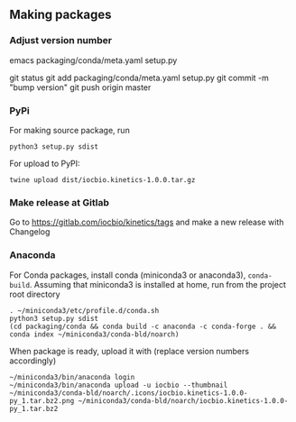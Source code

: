 ## Making packages

### Adjust version number

emacs packaging/conda/meta.yaml setup.py

git status
git add packaging/conda/meta.yaml setup.py
git commit -m "bump version"
git push origin master

### PyPi

For making source package, run

```
python3 setup.py sdist
```

For upload to PyPI:

```
twine upload dist/iocbio.kinetics-1.0.0.tar.gz
```

### Make release at Gitlab

Go to https://gitlab.com/iocbio/kinetics/tags and make a new release
with Changelog


### Anaconda

For Conda packages, install conda (miniconda3 or anaconda3), `conda-build`. Assuming that 
miniconda3 is installed at home, run from the project root directory

```
. ~/miniconda3/etc/profile.d/conda.sh
python3 setup.py sdist
(cd packaging/conda && conda build -c anaconda -c conda-forge . && conda index ~/miniconda3/conda-bld/noarch)
```


When package is ready, upload it with (replace version numbers accordingly)

```
~/miniconda3/bin/anaconda login
~/miniconda3/bin/anaconda upload -u iocbio --thumbnail ~/miniconda3/conda-bld/noarch/.icons/iocbio.kinetics-1.0.0-py_1.tar.bz2.png ~/miniconda3/conda-bld/noarch/iocbio.kinetics-1.0.0-py_1.tar.bz2
```
